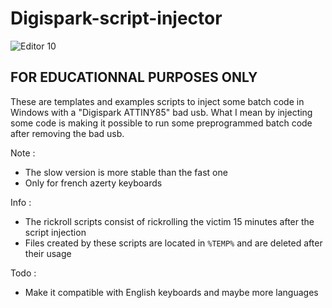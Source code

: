 # Digispark-script-injector

![Editor 10](https://user-images.githubusercontent.com/34800546/141596904-590df41d-a2c3-4de2-94d0-67695db2f580.gif)

## FOR EDUCATIONNAL PURPOSES ONLY

These are templates and examples scripts to inject some batch code in Windows with a "Digispark ATTINY85" bad usb.
What I mean by injecting some code is making it possible to run some preprogrammed batch code after removing the bad usb.

Note :
- The slow version is more stable than the fast one
- Only for french azerty keyboards

Info :
- The rickroll scripts consist of rickrolling the victim 15 minutes after the script injection
- Files created by these scripts are located in `%TEMP%` and are deleted after their usage

Todo :
- Make it compatible with English keyboards and maybe more languages
